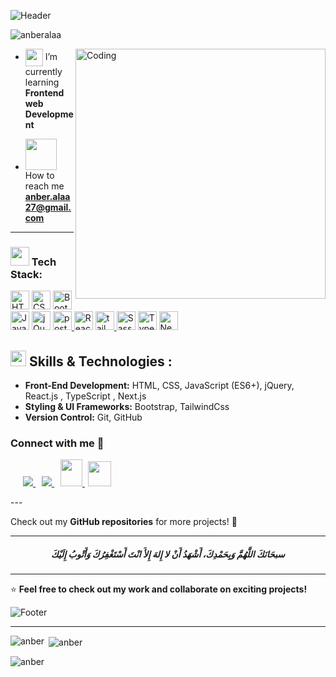 ![Header](https://capsule-render.vercel.app/api?type=waving&height=300&color=D49796&text=Hello%20👋,%20I'm%20Anber%20&fontSize=34&section=header)
<p align="left"> <img src="https://komarev.com/ghpvc/?username=anberalaa&label=Profile%20views&color=0e75b6&style=flat" alt="anberalaa" /> </p>
<img align="right" alt="Coding" width="400" src="https://media3.giphy.com/media/v1.Y2lkPTc5MGI3NjExNTFhbzhrczg1M3I3MzU0d3N2ZncxeDE3NDM3azllNmFhanBrbGI1aSZlcD12MV9pbnRlcm5hbF9naWZfYnlfaWQmY3Q9Zw/L1R1tvI9svkIWwpVYr/giphy.gif">

- <img src="https://emojis.slackmojis.com/emojis/images/1471045839/793/computerrage.gif?1471045839" align="center"
                width="28" /> I’m currently learning **Frontend web Development**

- <img src="https://media.giphy.com/media/mGcNjsfWAjY5AEZNw6/giphy.gif" width="50"> How to reach me **anber.alaa27@gmail.com** 

---
 

### <img src="https://media.giphy.com/media/WUlplcMpOCEmTGBtBW/giphy.gif" width="30"> Tech Stack:
<p align="left">
<!-- HTML -->
<img src="https://cdn.jsdelivr.net/gh/devicons/devicon/icons/html5/html5-original.svg" width="30px" alt="HTML5"/>
<!-- CSS -->
<img src="https://cdn.jsdelivr.net/gh/devicons/devicon/icons/css3/css3-original.svg" width="30px" alt="CSS3"/>
<!-- Bootstrap -->
<img src="https://cdn.jsdelivr.net/gh/devicons/devicon/icons/bootstrap/bootstrap-original.svg" width="30px" alt="Bootstrap"/>
<!-- JavaScript -->
<img src="https://cdn.jsdelivr.net/gh/devicons/devicon/icons/javascript/javascript-original.svg" width="30px" alt="JavaScript"/>
<!-- jQuery -->
<img src="https://cdn.jsdelivr.net/gh/devicons/devicon/icons/jquery/jquery-original.svg" width="30px" alt="jQuery"/>
<!--Postman -->
  <a href="https://postman.com" target="_blank" rel="noreferrer">
    <img src="https://www.vectorlogo.zone/logos/getpostman/getpostman-icon.svg" alt="postman" width="30"/> 
  </a>
<!-- React -->
<img src="https://cdn.jsdelivr.net/gh/devicons/devicon/icons/react/react-original.svg" width="30px" alt="React"/>
<!-- Tailwind -->
<a href="https://tailwindcss.com/" target="_blank" rel="noreferrer">
  <img src="https://www.vectorlogo.zone/logos/tailwindcss/tailwindcss-icon.svg" alt="tailwind" width="30"/> 
</a>
<!-- Sass -->
<img src="https://cdn.jsdelivr.net/gh/devicons/devicon/icons/sass/sass-original.svg" width="30px" alt="Sass"/>
<!-- TypeScript -->
<img src="https://cdn.jsdelivr.net/gh/devicons/devicon/icons/typescript/typescript-original.svg" width="30px" alt="TypeScript"/>
<!-- Next.js -->
<img src="https://cdn.jsdelivr.net/gh/devicons/devicon/icons/nextjs/nextjs-original.svg" width="30px" alt="Next.js"/>
</p>


## <img src="https://media2.giphy.com/media/QssGEmpkyEOhBCb7e1/giphy.gif?cid=ecf05e47a0n3gi1bfqntqmob8g9aid1oyj2wr3ds3mg700bl&rid=giphy.gif" width ="25"><b> Skills & Technologies :</b>  

- **Front-End Development:** HTML, CSS, JavaScript (ES6+), jQuery, React.js , TypeScript , Next.js 
- **Styling & UI Frameworks:** Bootstrap, TailwindCss 
- **Version Control:** Git, GitHub

<h3 align="left" >Connect with me 🤝 </h3>

<p align="left">

 <div align="left"  class="icons-social" style="margin-left: 10px;">
        <a   target="_blank" href="[https://www.linkedin.com/in/](https://www.linkedin.com/in/anber-alaa-281626336/)">
			    <img src="https://img.icons8.com/doodle/40/000000/linkedin--v2.png" style="margin-left: 10px;" >
        </a>
        <a style="margin-left: 10px;" target="_blank" href="https://github.com/anber-alaa">
		      <img src="https://img.icons8.com/doodle/40/000000/github--v1.png">
        </a>
        <a style="margin-left: 10px;" target="_blank" href="https://">
		      <img src="https://img.icons8.com/doodle/2x/gmail-new.png" style=" width:35px; height:43px;">
        </a>
		<a style="margin-left: 5px;" target="_blank" href="https://drive.google.com/file/d/1sb4UKqM6H_Q40XQMGRe7oYKg0hPMXTjA/view?usp=drive_link">
					<img src="https://img.icons8.com/ultraviolet/2x/resume.png" style=" width:37px; height:40px;"></a>
      </div>

</p>
---

Check out my **GitHub repositories** for more projects! 🚀  

---
<h5 align="center">سبحَانَكَ اللَّهُمَّ وَبِحَمْدِكَ، أَشْهَدُ أَنْ لا إِلهَ إِلأَ انْتَ أَسْتَغْفِرُكَ وَأَتْوبُ إِلَيْكَ</h5>

---
⭐ **Feel free to check out my work and collaborate on exciting projects!**  

![Footer](https://capsule-render.vercel.app/api?type=waving&height=120&color=D49796&fontSize=34&section=footer)

---

<p><img align="left" src="https://github-readme-stats.vercel.app/api/top-langs?username=anber-alaa&show_icons=true&locale=en&layout=compact" alt="anber" /></p>

<p>&nbsp;<img align="center" src="https://github-readme-stats.vercel.app/api?username=anber-alaa&show_icons=true&locale=en" alt="anber" /></p>

<p><img align="center" src="https://github-readme-streak-stats.herokuapp.com/?user=anber-alaa&" alt="anber" /></p>
